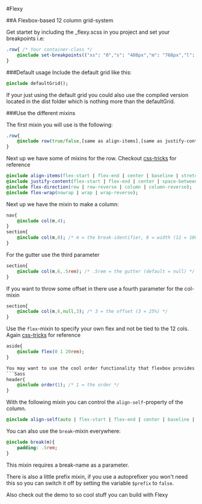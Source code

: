 #Flexy

##A Flexbox-based 12 column grid-system

Get startet by including the _flexy.scss in you project and set your breakpoints i.e:

```Sass
.row{ /* Your container-class */
	@include set-breakpoints(("xs": "0","s": "480px","m": "768px","l": "980px"));
}
```

###Default usage
Include the default grid like this:
```Sass
@include defaultGrid();
```
If your just using the default grid you could also use the compiled version located in the dist folder which is nothing more than the defaultGrid.

###Use the different mixins

The first mixin you will use is the following:
```Sass
.row{
	@include row(true/false,[same as align-items],[same as justify-content]); //true: inline-flex, false: flex | default: false
}
```
Next up we have some of mixins for the row. Checkout [css-tricks](https://css-tricks.com/snippets/css/a-guide-to-flexbox/) for reference

```Sass
@include align-items(flex-start | flex-end | center | baseline | stretch );
@include justify-content(flex-start | flex-end | center | space-between | space-around );
@include flex-direction(row | row-reverse | column | column-reverse);
@include flex-wrap(nowrap | wrap | wrap-reverse);
```

Next up we have the mixin to make a column:
```Sass
nav{
	@include col(m,4);
}
section{
	@include col(m,8); /* m = the break-identifier, 8 = width (12 = 100%, 8 = 66,66%) */
}
```

For the gutter use the third parameter
```Sass
section{
	@include col(m,6,.5rem); /* .5rem = the gutter (default = null) */
}
```

If you want to throw some offset in there use a fourth parameter for the col-mixin
```Sass
section{
	@include col(m,6,null,3); /* 3 = the offset (3 = 25%) */
}
```

Use the `flex`-mixin to specify your own flex and not be tied to the 12 cols. Again [css-tricks](https://css-tricks.com/snippets/css/a-guide-to-flexbox/) for reference
```Sass
aside{
	@include flex(0 1 20rem);
}

You may want to use the cool order functionality that flexbox provides, in this little mixin library you can use ths with the order mixin:
```Sass
header{
	@include order(1); /* 1 = the order */	
}
```

With the following mixin you can control the `align-self`-property of the column.
```Sass
@include align-self(auto | flex-start | flex-end | center | baseline | stretch);
```

You can also use the ```break```-mixin everywhere:
```Sass
@include break(m){
	padding: .5rem;
}
```
This mixin requires a break-name as a parameter.

There is also a little prefix mixin, if you use a autoprefixer you won't need this so you can switch it off by setting the variable `$prefix` to `false`.

Also check out the demo to so cool stuff you can build with Flexy